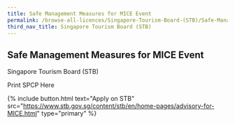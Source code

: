 ```yaml
---
title: Safe Management Measures for MICE Event
permalink: /browse-all-licences/Singapore-Tourism-Board-(STB)/Safe-Management-Measures-for-MICE-Event
third_nav_title: Singapore Tourism Board (STB)
---
```


## Safe Management Measures for MICE Event

Singapore Tourism Board (STB)

Print SPCP Here


{% include button.html text="Apply on STB" src="https://www.stb.gov.sg/content/stb/en/home-pages/advisory-for-MICE.html" type="primary" %}

